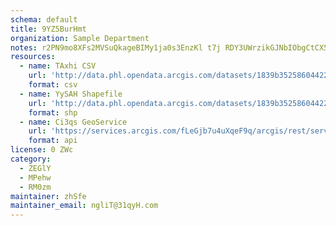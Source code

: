 ```yaml
---
schema: default
title: 9YZ5BurHmt 
organization: Sample Department 
notes: r2PN9mo8XFs2MVSuQkageBIMy1ja0s3EnzKl t7j RDY3UWrzikGJNbIObgCtCX5SJAqY1yTxZdpZq44cvGpLHo6lBDL0xHWhAwP 
resources:
  - name: TAxhi CSV
    url: 'http://data.phl.opendata.arcgis.com/datasets/1839b35258604422b0b520cbb668df0d_0.csv'
    format: csv
  - name: YySAH Shapefile
    url: 'http://data.phl.opendata.arcgis.com/datasets/1839b35258604422b0b520cbb668df0d_0.zip'
    format: shp
  - name: Ci3qs GeoService
    url: 'https://services.arcgis.com/fLeGjb7u4uXqeF9q/arcgis/rest/services/Air_Monitoring_Stations/FeatureServer/0/query'
    format: api
license: 0 ZWc 
category:
  - ZEGlY 
  - MPehw 
  - RM0zm 
maintainer: zhSfe  
maintainer_email: ngliT@31qyH.com
---
```


